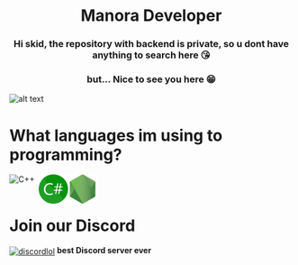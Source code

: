 <h1 align="center">Manora Developer</h1>
<h3 align="center">Hi skid, the repository with backend is private, so u dont have anything to search here 😘</h3>
<h3 align="center">but... Nice to see you here 😁</h3>


![alt text](https://cdn.discordapp.com/attachments/760877606584320032/823590367416811571/1920manora.png)

# What languages im using to programming?
<img align="left" alt="C++" width="52px" src="https://raw.githubusercontent.com/isocpp/logos/master/cpp_logo.png"/>
<img align="left" alt="C#" width="52px" src="https://raw.githubusercontent.com/github/explore/80688e429a7d4ef2fca1e82350fe8e3517d3494d/topics/csharp/csharp.png"/>
<img align="left" alt="Node.js" width="52px" src="https://raw.githubusercontent.com/github/explore/80688e429a7d4ef2fca1e82350fe8e3517d3494d/topics/nodejs/nodejs.png"/>
<br />
<br />



# Join our Discord
<a href="http://bit.ly/DiscordMaTiD" target="blank"><img align="center" src="https://static.wikia.nocookie.net/polskapersopedia/images/3/32/Discord_logo_okr%C4%85g%C5%82e.png/revision/latest?cb=20200101201518&path-prefix=pl" alt="discordlol" height="128" width="128" /></a>      **best Discord server ever**

